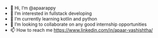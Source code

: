 - 👋 Hi, I’m @apaarappy
- 👀 I’m interested in fullstack developing
- 🌱 I’m currently learning kotlin and python
- 💞️ I’m looking to collaborate on any good internship opportunities
- 📫 How to reach me https://www.linkedin.com/in/apaar-vashishtha/

<!---
apaarappy/apaarappy is a ✨ special ✨ repository because its `README.md` (this file) appears on your GitHub profile.
You can click the Preview link to take a look at your changes.
--->
